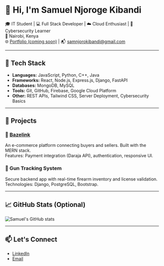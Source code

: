 # 👋 Hi, I'm Samuel Njoroge Kibandi

🎓 IT Student | 💻 Full Stack Developer | ☁️ Cloud Enthusiast | 🔐 Cybersecurity Learner  
📍 Nairobi, Kenya  
🌐 [Portfolio (coming soon)](https://yourwebsite.com) | 📬 samnjorokibandi@gmail.com

---

## 🔧 Tech Stack
- **Languages:** JavaScript, Python, C++, Java  
- **Frameworks:** React, Node.js, Express.js, Django, FastAPI  
- **Databases:** MongoDB, MySQL  
- **Tools:** Git, GitHub, Firebase, Google Cloud Platform  
- **Other:** REST APIs, Tailwind CSS, Server Deployment, Cybersecurity Basics

---

## 🚀 Projects
### 🔹 [Bazelink](https://www.bazelink.co.ke)  
An e-commerce platform connecting buyers and sellers. Built with the MERN stack.  
Features: Payment integration (Daraja API), authentication, responsive UI.

### 🔹 Gun Tracking System  
Secure backend app with real-time firearm inventory and license validation.  
Technologies: Django, PostgreSQL, Bootstrap.

---

## 📈 GitHub Stats (Optional)
![Samuel's GitHub stats](https://github-readme-stats.vercel.app/api?username=samnjoro30&show_icons=true&theme=tokyonight)

---

## 📫 Let's Connect  
- [LinkedIn](https://linkedin.com/in/samuel-njoroge-kibandi)  
- [Email](mailto:samnjorokibandi@gmail.com)

